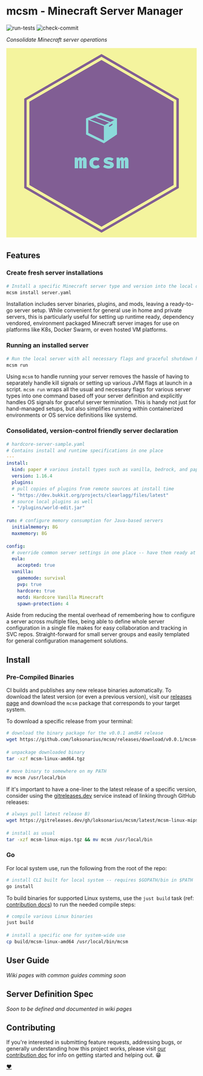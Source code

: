 # mcsm - Minecraft Server Manager

![run-tests](https://github.com/loksonarius/mcsm/workflows/run-tests/badge.svg)
![check-commit](https://github.com/loksonarius/mcsm/workflows/check-commit/badge.svg)

_Consolidate Minecraft server operations_

![mcsm Logo](mcsm-logo.png)

## Features

### Create fresh server installations

```bash
# Install a specific Minecraft server type and version into the local directory
mcsm install server.yaml
```

Installation includes server binaries, plugins, and mods, leaving a ready-to-go
server setup. While convenient for general use in home and private servers, this
is particularly useful for setting up runtime ready, dependency vendored,
environment packaged Minecraft server images for use on platforms like K8s,
Docker Swarm, or even hosted VM platforms.

### Running an installed server

```bash
# Run the local server with all necessary flags and graceful shutdown handling
mcsm run
```

Using `mcsm` to handle running your server removes the hassle of having to
separately handle kill signals or setting up various JVM flags at launch in a
script. `mcsm run` wraps all the usual and necessary flags for various server
types into one command based off your server definition and explicitly handles
OS signals for graceful server termination. This is handy not just for
hand-managed setups, but also simplifies running within containerized
environments or OS service definitions like systemd.

### Consolidated, version-control friendly server declaration

```yaml
# hardcore-server-sample.yaml
# Contains install and runtime specifications in one place
---
install:
  kind: paper # various install types such as vanilla, bedrock, and paper
  version: 1.16.4
  plugins:
  # pull copies of plugins from remote sources at install time
  - "https://dev.bukkit.org/projects/clearlagg/files/latest"
  # source local plugins as well
  - "/plugins/world-edit.jar"

run: # configure memory consumption for Java-based servers
  initialmemory: 8G
  maxmemory: 8G

config:
  # override common server settings in one place -- have them ready at run time
  eula:
    accepted: true
  vanilla:
    gamemode: survival
    pvp: true
    hardcore: true
    motd: Hardcore Vanilla Minecraft
    spawn-protection: 4
```

Aside from reducing the mental overhead of remembering how to configure a server
across multiple files, being able to define whole server configuration in a
single file makes for easy collaboration and tracking in SVC repos.
Straight-forward for small server groups and easily templated for general
configuration management solutions.

## Install

### Pre-Compiled Binaries

CI builds and publishes any new release binaries automatically. To download the
latest version (or even a previous version), visit our [releases
page](https://github.com/loksonarius/mcsm/releases) and download the `mcsm`
package that corresponds to your target system.

To download a specific release from your terminal:

```bash
# download the binary package for the v0.0.1 amd64 release
wget https://github.com/loksonarius/mcsm/releases/download/v0.0.1/mcsm-linux-amd64.tgz

# unpackage downloaded binary
tar -xzf mcsm-linux-amd64.tgz

# move binary to somewhere on my PATH
mv mcsm /usr/local/bin
```

If it's important to have a one-liner to the latest release of a specific
version, consider using the [gitreleases.dev](https://gitreleases.dev) service
instead of linking through GitHub releases:

```bash
# always pull latest release B)
wget https://gitreleases.dev/gh/loksonarius/mcsm/latest/mcsm-linux-mips.tgz

# install as usual
tar -xzf mcsm-linux-mips.tgz && mv mcsm /usr/local/bin
```

### Go

For local system use, run the following from the root of the repo:

```bash
# install CLI built for local system -- requires $GOPATH/bin in $PATH
go install
```

To build binaries for supported Linux systems, use the `just build` task (ref:
[contribution docs](CONTRIBUTING.md)) to run the needed compile steps:

```bash
# compile various Linux binaries
just build

# install a specific one for system-wide use
cp build/mcsm-linux-amd64 /usr/local/bin/mcsm
```

## User Guide

_Wiki pages with common guides comming soon_

## Server Definition Spec

_Soon to be defined and documented in wiki pages_

## Contributing

If you're interested in submitting feature requests, addressing bugs, or
generally understanding how this project works, please visit [our contribution
doc](CONTRIBUTING.md) for info on getting started and helping out. :grin:

[:heart:](https://github.com/loksonarius/mcsm)
